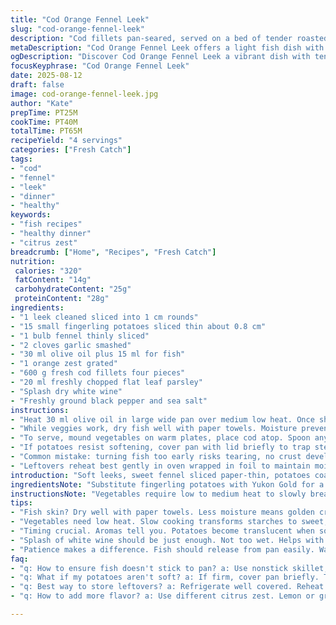 ```yaml
---
title: "Cod Orange Fennel Leek"
slug: "cod-orange-fennel-leek"
description: "Cod fillets pan-seared, served on a bed of tender roasted fennel, leek, and baby potatoes. Citrus zest brightens and lifts flavors. Sautéing slow and steady breaks down the root vegetables, caramelizing edges, mellowing sweetness. A splash of white wine adds depth. Adjust heat for perfect crisp fish skin, soft inside. Parsley crown freshness. No dairy, gluten, nuts, or eggs. A balanced, light fish dish highlighting technique over fuss."
metaDescription: "Cod Orange Fennel Leek offers a light fish dish with bright citrus flavors and caramelized vegetables for a balanced French-inspired meal"
ogDescription: "Discover Cod Orange Fennel Leek a vibrant dish with tender veggies and crisp fish skin that highlights focused cooking techniques"
focusKeyphrase: "Cod Orange Fennel Leek"
date: 2025-08-12
draft: false
image: cod-orange-fennel-leek.jpg
author: "Kate"
prepTime: PT25M
cookTime: PT40M
totalTime: PT65M
recipeYield: "4 servings"
categories: ["Fresh Catch"]
tags:
- "cod"
- "fennel"
- "leek"
- "dinner"
- "healthy"
keywords:
- "fish recipes"
- "healthy dinner"
- "citrus zest"
breadcrumb: ["Home", "Recipes", "Fresh Catch"]
nutrition: 
 calories: "320"
 fatContent: "14g"
 carbohydrateContent: "25g"
 proteinContent: "28g"
ingredients:
- "1 leek cleaned sliced into 1 cm rounds"
- "15 small fingerling potatoes sliced thin about 0.8 cm"
- "1 bulb fennel thinly sliced"
- "2 cloves garlic smashed"
- "30 ml olive oil plus 15 ml for fish"
- "1 orange zest grated"
- "600 g fresh cod fillets four pieces"
- "20 ml freshly chopped flat leaf parsley"
- "Splash dry white wine"
- "Freshly ground black pepper and sea salt"
instructions:
- "Heat 30 ml olive oil in large wide pan over medium low heat. Once shimmering, add leek, potatoes, fennel, garlic. Stir to coat everything. Add splash dry white wine. Patience here critical. The root veggies need to soften and develop caramelized patches. Don’t rush. Stir occasionally checking potatoes softness. Should take about 25 minutes. Appearance: vegetables become translucent with golden flecks, aroma will deepen from vegetal sharpness to sweet and roasted. Season generously with salt and pepper. Zest half orange over vegetables and give a quick fold. Remove from heat. Keep covered to stay warm."
- "While veggies work, dry fish well with paper towels. Moisture prevents browning. Heat 15 ml olive oil in nonstick skillet over medium heat until oil ripples but not smoking. Place cod fillets skin side down if skin on. Let cook undisturbed 4 to 6 minutes depending on thickness; edges will turn opaque and flesh will release easy when ready to flip. Flip carefully, cook 3 to 4 minutes more. Fish should have golden crust, interior tender, slightly flaky but not falling apart. Season with salt, pepper, sprinkle parsley and orange zest immediately after flipping. Internal temp around 54-56°C if using meat thermometer. Rest a minute off heat."
- "To serve, mound vegetables on warm plates, place cod atop. Spoon any pan juices over. Bright citrus zing cuts the richness of olive oil and sweetness of caramelized veg. Parsley adds herbaceous bite. This method relies on low and slow for veg to coax sugars without burning. For fish avoid overcrowding pan which causes steaming oil. If fenugreek was used instead of fennel, would change flavor profile; replace garlic with shallots to soften pungency."
- "If potatoes resist softening, cover pan with lid briefly to trap steam, just 3-4 minutes max, then continue uncovered. Use firm but fresh cod; if frozen, thaw and dry thoroughly. Skip zest if no orange but add lemon zest for similar citrus acidity."
- "Common mistake: turning fish too early risks tearing, no crust develops. For vegetables, high heat ashes them rather than caramelizing. Stir sparingly, patience pays off."
- "Leftovers reheat best gently in oven wrapped in foil to maintain moisture. Avoid microwave to keep texture intact."
introduction: "Soft leeks, sweet fennel sliced paper-thin, potatoes coaxed into buttery tenderness without butter. Olive oil does the heavy lifting here. Steadiness over speed. The sizzle sound softens as vegetation sweats, transforming starch to velvety bits with crisp edges. The fish? Simple, clean, its skin crisps like a whisper. The zest of orange—sharp, bright—cuts through the olive oil’s richness. Parsley isn’t a garnish but a fresh counterpoint, herby and green. No dairy to smother, no gluten to complicate. Skipping eggs or nuts keeps it clean, uncomplicated. Every texture distinct yet working together; light but satisfying. It’s about knowing when potatoes yield to touch, when fish releases from pan, when the aromas shout caramel. Little tricks—dry fish, don’t crowd pan, low heat for roots—transform humble into something resilient and balanced. Minimal fuss, maximum control. The kitchen hums gentle, patient, confident."
ingredientsNote: "Substitute fingerling potatoes with Yukon Gold for a creamier texture but expect longer cooking time to fully soften. Leeks can be swapped for spring onions but flavor will be sharper. If fennel’s unavailable, celery root or celeriac offers similar aromatic earthiness but chop finer to reduce cooking time by 5-7 minutes. Garlic can be replaced with shallots for less pungency but longer cook time to caramelize properly. Olive oil is preferred for its fruity, grassy notes and moderate smoke point but avocado oil works well if you want a neutral taste and higher heat tolerance. Orange zest essential for brightness; lemon or even grapefruit zest can be used but in smaller quantity to avoid overpowering. Parsley adds freshness and color; flat-leaf preferred over curly for better flavor release. Avoid pre-cut vegetables to control thickness and cook times accurately. Dry fish well to promote browning; wet fish will steam and lose crisp texture."
instructionsNote: "Vegetables require low to medium heat to slowly break down starches and sugars, creating caramelization without burning. Patience essential. Stirring too often prevents Maillard reactions, stirring too little risks uneven cooking. Visual cues: potatoes turn translucent, edges slightly browned, fennel soft and releasing mild licorice aroma, leek sweet and limp. Testing: pierce potatoes—they should yield easily but not collapse. Garlic adds aroma; do not let brown too early or it will turn bitter. For fish, pan must be hot and oil shimmering but not smoking to achieve crust. Place fillets away from you to avoid splatter injuries. Resist flipping more than once; wait until fish releases easily. Check fish for slight translucence in center or use thermometer 54-56°C just off heat for tender texture. Season fish before and immediately after flipping for flavor layering. Rest fish briefly to let juices redistribute. Use residual heat of vegetables and plated fish juices for moist, integrated dish. Clean pan juices with a splash of wine or water if too sticky. Serving on warm plates keeps dish at ideal eating temperature longer. Leftovers best reheated gently to maintain texture. Keep citrus zest fresh to prevent bitterness."
tips:
- "Fish skin? Dry well with paper towels. Less moisture means golden crispy skin. Undesired moisture leads to steaming, loss of texture."
- "Vegetables need low heat. Slow cooking transforms starches to sweet, tender texture. Don't rush. Turn down heat if caramelizing too fast."
- "Timing crucial. Aromas tell you. Potatoes become translucent when soft. Fennel releases a mild licorice scent. Keep checking, don't stir too much."
- "Splash of white wine should be just enough. Not too wet. Helps with caramelization. Adds depth. A light drizzle works best."
- "Patience makes a difference. Fish should release from pan easily. Wait. Flip only once for nice crust. Internal temp should be 54-56°C."
faq:
- "q: How to ensure fish doesn't stick to pan? a: Use nonstick skillet, preheat well. Dry fish properly. Brush with oil before placing."
- "q: What if my potatoes aren't soft? a: If firm, cover pan briefly. Trap steam for a few minutes. Cook until tender. Don't skip texture check."
- "q: Best way to store leftovers? a: Refrigerate well covered. Reheat in oven wrapped in foil. Keeps moisture. Avoid microwave."
- "q: How to add more flavor? a: Use different citrus zest. Lemon or grapefruit can work too. Substitute garlic with shallots for milder taste."

---
```

